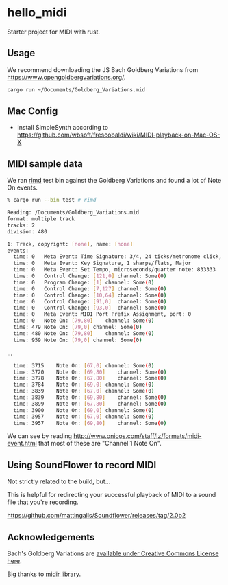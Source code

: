 # hello_midi

Starter project for MIDI with rust.

## Usage

We recommend downloading the JS Bach Goldberg Variations from https://www.opengoldbergvariations.org/.

```sh
cargo run ~/Documents/Goldberg_Variations.mid
```

## Mac Config

* Install SimpleSynth according to https://github.com/wbsoft/frescobaldi/wiki/MIDI-playback-on-Mac-OS-X

## MIDI sample data

We ran [rimd](https://github.com/RustAudio/rimd) test bin against the Goldberg Variations and found a lot of Note On events.

```sh
% cargo run --bin test # rimd

Reading: /Documents/Goldberg_Variations.mid
format: multiple track
tracks: 2
division: 480

1: Track, copyright: [none], name: [none]
events:
  time: 0	Meta Event: Time Signature: 3/4, 24 ticks/metronome click, 8 32nd notes/quarter note
  time: 0	Meta Event: Key Signature, 1 sharps/flats, Major
  time: 0	Meta Event: Set Tempo, microseconds/quarter note: 833333
  time: 0	Control Change: [121,0]	channel: Some(0)
  time: 0	Program Change: [1]	channel: Some(0)
  time: 0	Control Change: [7,127]	channel: Some(0)
  time: 0	Control Change: [10,64]	channel: Some(0)
  time: 0	Control Change: [91,0]	channel: Some(0)
  time: 0	Control Change: [93,0]	channel: Some(0)
  time: 0	Meta Event: MIDI Port Prefix Assignment, port: 0
  time: 0	Note On: [79,80]	channel: Some(0)
  time: 479	Note On: [79,0]	channel: Some(0)
  time: 480	Note On: [79,80]	channel: Some(0)
  time: 959	Note On: [79,0]	channel: Some(0)
```

...

```sh
  time: 3715	Note On: [67,0]	channel: Some(0)
  time: 3720	Note On: [69,80]	channel: Some(0)
  time: 3778	Note On: [67,80]	channel: Some(0)
  time: 3784	Note On: [69,0]	channel: Some(0)
  time: 3839	Note On: [67,0]	channel: Some(0)
  time: 3839	Note On: [69,80]	channel: Some(0)
  time: 3899	Note On: [67,80]	channel: Some(0)
  time: 3900	Note On: [69,0]	channel: Some(0)
  time: 3957	Note On: [67,0]	channel: Some(0)
  time: 3957	Note On: [69,80]	channel: Some(0)
```

We can see by reading http://www.onicos.com/staff/iz/formats/midi-event.html that most of these are "Channel 1 Note On".

## Using SoundFlower to record MIDI

Not strictly related to the build, but...

This is helpful for redirecting your successful
playback of MIDI to a sound file that you're recording.

https://github.com/mattingalls/Soundflower/releases/tag/2.0b2

## Acknowledgements

Bach's Goldberg Variations are [available under Creative Commons License here](https://www.opengoldbergvariations.org/).

Big thanks to [midir library](https://github.com/Boddlnagg/midir).
